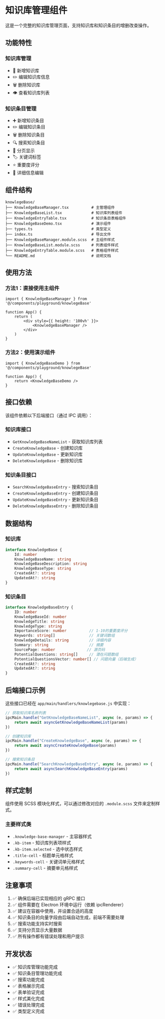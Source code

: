 # 知识库管理组件

这是一个完整的知识库管理页面，支持知识库和知识条目的增删改查操作。

## 功能特性

### 知识库管理
- 📁 新增知识库
- ✏️ 编辑知识库信息
- 🗑️ 删除知识库
- 👁️ 查看知识库列表

### 知识条目管理
- ➕ 新增知识条目
- ✏️ 编辑知识条目
- 🗑️ 删除知识条目
- 🔍 搜索知识条目
- 📄 分页显示
- 🏷️ 关键词标签
- ⭐ 重要度评分
- 📝 详细信息编辑

## 组件结构

```
knowlegeBase/
├── KnowledgeBaseManager.tsx          # 主管理组件
├── KnowledgeBaseList.tsx             # 知识库列表组件
├── KnowledgeEntryTable.tsx           # 知识条目表格组件
├── KnowledgeBaseDemo.tsx             # 演示组件
├── types.ts                          # 类型定义
├── index.ts                          # 导出文件
├── KnowledgeBaseManager.module.scss  # 主组件样式
├── KnowledgeBaseList.module.scss     # 列表组件样式
├── KnowledgeEntryTable.module.scss   # 表格组件样式
└── README.md                         # 说明文档
```

## 使用方法

### 方法1：直接使用主组件
```tsx
import { KnowledgeBaseManager } from '@/components/playground/knowlegeBase'

function App() {
    return (
        <div style={{ height: '100vh' }}>
            <KnowledgeBaseManager />
        </div>
    )
}
```

### 方法2：使用演示组件
```tsx
import { KnowledgeBaseDemo } from '@/components/playground/knowlegeBase'

function App() {
    return <KnowledgeBaseDemo />
}
```

## 接口依赖

该组件依赖以下后端接口（通过 IPC 调用）：

### 知识库接口
- `GetKnowledgeBaseNameList` - 获取知识库列表
- `CreateKnowledgeBase` - 创建知识库
- `UpdateKnowledgeBase` - 更新知识库
- `DeleteKnowledgeBase` - 删除知识库

### 知识条目接口
- `SearchKnowledgeBaseEntry` - 搜索知识条目
- `CreateKnowledgeBaseEntry` - 创建知识条目
- `UpdateKnowledgeBaseEntry` - 更新知识条目
- `DeleteKnowledgeBaseEntry` - 删除知识条目

## 数据结构

### 知识库
```typescript
interface KnowledgeBase {
    Id: number
    KnowledgeBaseName: string
    KnowledgeBaseDescription: string
    KnowledgeBaseType: string
    CreatedAt?: string
    UpdatedAt?: string
}
```

### 知识条目
```typescript
interface KnowledgeBaseEntry {
    ID: number
    KnowledgeBaseId: number
    KnowledgeTitle: string
    KnowledgeType: string
    ImportanceScore: number          // 1-10的重要度评分
    Keywords: string[]               // 关键词数组
    KnowledgeDetails: string         // 详细内容
    Summary: string                  // 摘要
    SourcePage: number              // 源页码
    PotentialQuestions: string[]     // 潜在问题数组
    PotentialQuestionsVector: number[] // 问题向量（后端生成）
    CreatedAt?: string
    UpdatedAt?: string
}
```

## 后端接口示例

这些接口已经在 `app/main/handlers/knowlegebase.js` 中实现：

```javascript
// 获取知识库名称列表
ipcMain.handle("GetKnowledgeBaseNameList", async (e, params) => {
    return await asyncGetKnowledgeBaseNameList(params)
})

// 创建知识库
ipcMain.handle("CreateKnowledgeBase", async (e, params) => {
    return await asyncCreateKnowledgeBase(params)
})

// 搜索知识条目
ipcMain.handle("SearchKnowledgeBaseEntry", async (e, params) => {
    return await asyncSearchKnowledgeBaseEntry(params)
})
```

## 样式定制

组件使用 SCSS 模块化样式，可以通过修改对应的 `.module.scss` 文件来定制样式。

### 主要样式类
- `.knowledge-base-manager` - 主容器样式
- `.kb-item` - 知识库列表项样式
- `.kb-item.selected` - 选中状态样式
- `.title-cell` - 标题单元格样式
- `.keywords-cell` - 关键词单元格样式
- `.summary-cell` - 摘要单元格样式

## 注意事项

1. ✅ 确保后端已实现相应的 gRPC 接口
2. ✅ 组件需要在 Electron 环境中运行（依赖 ipcRenderer）
3. ✅ 建议在容器中使用，并设置合适的高度
4. ✅ 知识条目的向量字段由后端自动生成，前端不需要处理
5. ✅ 搜索功能支持实时搜索
6. ✅ 支持分页显示大量数据
7. ✅ 所有操作都有错误处理和用户提示

## 开发状态

- ✅ 知识库管理功能完成
- ✅ 知识条目管理功能完成  
- ✅ 搜索功能完成
- ✅ 表格展示完成
- ✅ 表单验证完成
- ✅ 样式美化完成
- ✅ 错误处理完成
- ✅ 类型定义完成